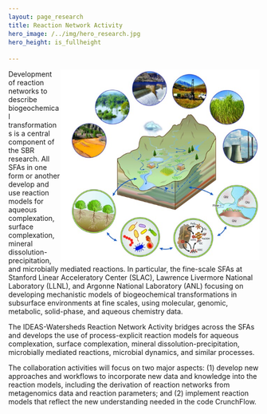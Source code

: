 ```yaml
---
layout: page_research
title: Reaction Network Activity 
hero_image: /../img/hero_research.jpg
hero_height: is_fullheight

---
```


<img width="400" src="/../img/fine_scale.png" align="right">

Development of reaction networks to describe biogeochemical transformations is a central component of the SBR research. All SFAs in one form or another develop and use reaction models for aqueous complexation, surface complexation, mineral dissolution-precipitation, and microbially mediated reactions. In particular, the fine-scale SFAs at Stanford Linear Acceleratory Center (SLAC), Lawrence Livermore National Laboratory (LLNL), and Argonne National Laboratory (ANL) focusing on developing mechanistic models of biogeochemical transformations in subsurface environments at fine scales, using molecular, genomic, metabolic, solid-phase, and aqueous chemistry data.

The IDEAS-Watersheds Reaction Network Activity bridges across the SFAs and develops the use of process-explicit reaction models for aqueous complexation, surface complexation, mineral dissolution-precipitation, microbially mediated reactions, microbial dynamics, and similar processes.

The collaboration activities will focus on two major aspects: (1) develop new approaches and workflows to incorporate new data and knowledge into the reaction models, including the derivation of reaction networks from metagenomics data and reaction parameters; and (2) implement reaction models that reflect the new understanding needed in the code CrunchFlow.
